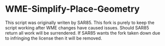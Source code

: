 # WME-Simplify-Place-Geometry

This script was originally writen by SAR85.  This fork is purely to keep the script working after WME changes have caused issues.  Should SAR85 return all work will be surrendered.  If SAR85 wants the fork taken down due to infringing the license then it will be removed.
